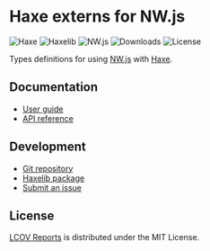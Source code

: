 # Haxe externs for NW.js
![Haxe](https://badgen.net/badge/haxe/%3E%3D4.1.0/green) ![Haxelib](https://badgen.net/haxelib/v/nwjs) ![NW.js](https://badgen.net/badge/nwjs/%3E%3D0.48.0/green) ![Downloads](https://badgen.net/haxelib/d/nwjs) ![License](https://badgen.net/badge/license/MIT/blue)

Types definitions for using [NW.js](https://nwjs.io) with [Haxe](https://haxe.org).

## Documentation
- [User guide](https://docs.belin.io/nwjs.hx)
- [API reference](https://api.belin.io/nwjs.hx)

## Development
- [Git repository](https://git.belin.io/cedx/nwjs.hx)
- [Haxelib package](https://lib.haxe.org/p/nwjs)
- [Submit an issue](https://git.belin.io/cedx/nwjs.hx/issues)

## License
[LCOV Reports](https://docs.belin.io/nwjs.hx) is distributed under the MIT License.
